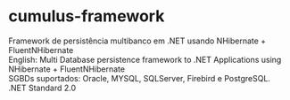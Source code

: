 # cumulus-framework
Framework de persistência multibanco em .NET usando NHibernate + FluentNHibernate
<br/>
English: Multi Database persistence framework to .NET Applications using NHibernate + FluentNHibernate
<br/>
SGBDs suportados: Oracle, MYSQL, SQLServer, Firebird e PostgreSQL.
<br/>
.NET Standard 2.0